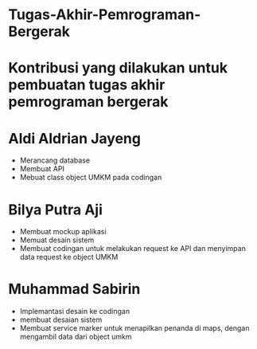 # Tugas-Akhir-Pemrograman-Bergerak
# Kontribusi yang dilakukan untuk pembuatan tugas akhir pemrograman bergerak
# Aldi Aldrian Jayeng
- Merancang database
- Membuat API
- Mebuat class object UMKM pada codingan
# Bilya Putra Aji
- Membuat mockup aplikasi
- Memuat desain sistem
- Membuat codingan untuk melakukan request ke API dan menyimpan data request ke object UMKM
# Muhammad Sabirin
- Implemantasi desain ke codingan
- membuat desaian sistem
- Membuat service marker untuk menapilkan penanda di maps, dengan mengambil data dari object umkm
